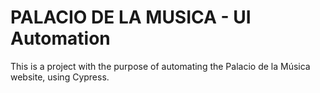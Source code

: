 # PALACIO DE LA MUSICA - UI Automation

This is a project with the purpose of automating the Palacio de la Música website, using Cypress.
